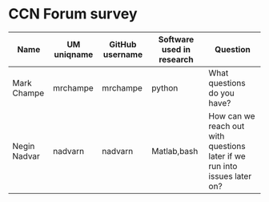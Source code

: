 
# CCN Forum survey 

| Name  | UM uniqname | GitHub username | Software used in research | Question
| ------------- | ------------- | ------------- | ------------- | ------------- |
| Mark Champe  | mrchampe | mrchampe | python | What questions do you have? |
| Negin Nadvar  | nadvarn  | nadvarn  | Matlab,bash | How can we reach out with questions later if we run into issues later on? |
